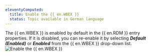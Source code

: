 ```yaml
---
eleventyComputed:
  title: Enable the {{ en.WBEX }}
  status: Topic available in German language
---
```

The {{ en.WBEX }} is enabled by default in the {{ en.RDM }} entry properties. If it is disabled, you can re-enable it by selecting ***Default (Enabled)*** or ***Enabled*** from the {{ en.WBEX }} drop-down list.  
![Enable the {{ en.WBEX }}](https://webdevolutions.azureedge.net/docs/en/rdm/windows/Dwl4031.png) 
